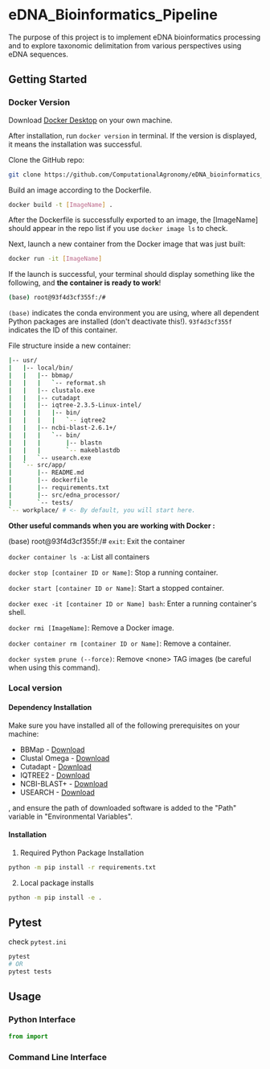 # eDNA_Bioinformatics_Pipeline
The purpose of this project is to implement eDNA bioinformatics processing and to explore taxonomic delimitation from various perspectives using eDNA sequences.

## Getting Started

### Docker Version

Download [Docker Desktop](https://docs.docker.com/get-docker/) on your own machine.

After installation, run `docker version` in terminal. If the version is displayed, it means the installation was successful.

Clone the GitHub repo:
```sh
git clone https://github.com/ComputationalAgronomy/eDNA_bioinformatics_pipeline.git
```

Build an image according to the Dockerfile.
```sh
docker build -t [ImageName] .
```

After the Dockerfile is successfully exported to an image, the [ImageName] should appear in the repo list if you use `docker image ls` to check.

Next, launch a new container from the Docker image that was just built:
```sh
docker run -it [ImageName]
```

If the launch is successful, your terminal should display something like the following, and **the container is ready to work**!
```sh
(base) root@93f4d3cf355f:/#
```
`(base)` indicates the conda environment you are using, where all dependent Python packages are installed (don't deactivate this!). `93f4d3cf355f` indicates the ID of this container.

File structure inside a new container:
```sh
|-- usr/
|   |-- local/bin/
|   |   |-- bbmap/
|   |   |   `-- reformat.sh
|   |   |-- clustalo.exe
|   |   |-- cutadapt
|   |   |-- iqtree-2.3.5-Linux-intel/
|   |   |   |-- bin/
|   |   |   |   `-- iqtree2
|   |   |-- ncbi-blast-2.6.1+/
|   |   |   `-- bin/
|   |   |       |-- blastn
|   |   |       `-- makeblastdb
|   |   `-- usearch.exe
|   `-- src/app/
|       |-- README.md
|       |-- dockerfile
|       |-- requirements.txt
|       |-- src/edna_processor/
|       `-- tests/
`-- workplace/ # <- By default, you will start here.
```

**Other useful commands when you are working with Docker :**

(base) root@93f4d3cf355f:/# `exit`: Exit the container

`docker container ls -a`: List all containers

`docker stop [container ID or Name]`: Stop a running container.

`docker start [container ID or Name]`: Start a stopped container.

`docker exec -it [container ID or Name] bash`: Enter a running container's shell.

`docker rmi [ImageName]`: Remove a Docker image.

`docker container rm [container ID or Name]`: Remove a container.

`docker system prune (--force)`: Remove \<none> TAG images (be careful when using this command).

### Local version

#### Dependency Installation
Make sure you have installed all of the following prerequisites on your machine:
* BBMap - [Download](https://sourceforge.net/projects/bbmap/)
* Clustal Omega - [Download](http://www.clustal.org/omega/)
* Cutadapt - [Download](https://cutadapt.readthedocs.io/en/stable/installation.html)
* IQTREE2 - [Download](http://www.iqtree.org/)
* NCBI-BLAST+ - [Download](https://ftp.ncbi.nlm.nih.gov/blast/executables/blast+/LATEST/)
* USEARCH - [Download](https://www.drive5.com/usearch/download.html)

, and ensure the path of downloaded software is added to the "Path" variable in "Environmental Variables".

#### Installation
1. Required Python Package Installation 
```sh
python -m pip install -r requirements.txt
```
2. Local package installs
```sh
python -m pip install -e .
```

## Pytest
check `pytest.ini`
```sh
pytest
# OR
pytest tests
```

## Usage

### Python Interface
```python
from import
```

### Command Line Interface
```sh

```
